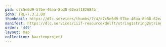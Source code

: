 ```yaml
---
pid: c7c5e6d9-57be-46aa-8b38-62eaf182684b
idno: TRL-7.3.2.08
thumbnail: https://dlc.services/thumbs/7/4/c7c5e6d9-57be-46aa-8b38-62eaf182684b/full/400,339/0/default.jpg
manifest: https://dlc.services/iiif-resource/delft/string1string2string3/kaartenproject-2007/TRL-7.3.2.08
order: '449'
layout: map
collection: kaartenproject
---
```

